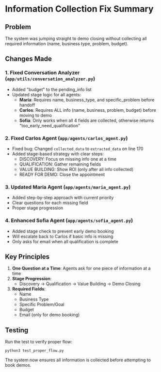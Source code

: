 # Information Collection Fix Summary

## Problem
The system was jumping straight to demo closing without collecting all required information (name, business type, problem, budget).

## Changes Made

### 1. Fixed Conversation Analyzer (`app/utils/conversation_analyzer.py`)
- Added "budget" to the pending_info list
- Updated stage logic for all agents:
  - **Maria**: Requires name, business_type, and specific_problem before handoff
  - **Carlos**: Requires ALL info (name, business, problem, budget) before moving to demo
  - **Sofia**: Only works when all 4 fields are collected, otherwise returns "too_early_need_qualification"

### 2. Fixed Carlos Agent (`app/agents/carlos_agent.py`)
- Fixed bug: Changed `collected_data` to `extracted_data` on line 170
- Added stage-based strategy with clear steps:
  - DISCOVERY: Focus on missing info one at a time
  - QUALIFICATION: Gather remaining fields
  - VALUE BUILDING: Show ROI (only after all info collected)
  - READY FOR DEMO: Close the appointment

### 3. Updated Maria Agent (`app/agents/maria_agent.py`)
- Added step-by-step approach with current priority
- Clear questions for each missing field
- Proper stage progression

### 4. Enhanced Sofia Agent (`app/agents/sofia_agent.py`)
- Added stage check to prevent early demo booking
- Will escalate back to Carlos if basic info is missing
- Only asks for email when all qualification is complete

## Key Principles

1. **One Question at a Time**: Agents ask for one piece of information at a time
2. **Stage Progression**: 
   - Discovery → Qualification → Value Building → Demo Closing
3. **Required Fields**:
   - Name
   - Business Type
   - Specific Problem/Goal
   - Budget
   - Email (only for demo booking)

## Testing

Run the test to verify proper flow:
```bash
python3 test_proper_flow.py
```

The system now ensures all information is collected before attempting to book demos.